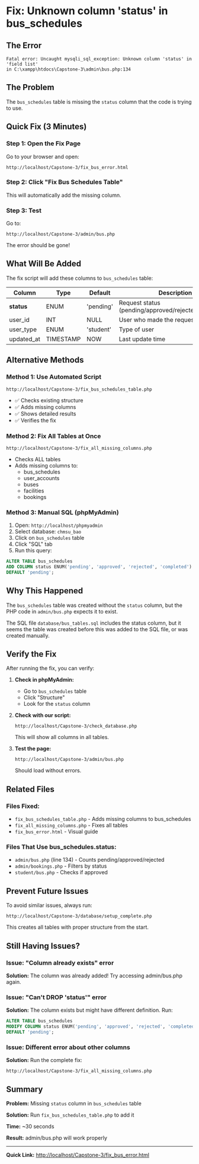 # Fix: Unknown column 'status' in bus_schedules

## The Error
```
Fatal error: Uncaught mysqli_sql_exception: Unknown column 'status' in 'field list' 
in C:\xampp\htdocs\Capstone-3\admin\bus.php:134
```

## The Problem
The `bus_schedules` table is missing the `status` column that the code is trying to use.

## Quick Fix (3 Minutes)

### Step 1: Open the Fix Page
Go to your browser and open:
```
http://localhost/Capstone-3/fix_bus_error.html
```

### Step 2: Click "Fix Bus Schedules Table"
This will automatically add the missing column.

### Step 3: Test
Go to:
```
http://localhost/Capstone-3/admin/bus.php
```
The error should be gone!

## What Will Be Added

The fix script will add these columns to `bus_schedules` table:

| Column | Type | Default | Description |
|--------|------|---------|-------------|
| **status** | ENUM | 'pending' | Request status (pending/approved/rejected/completed) |
| user_id | INT | NULL | User who made the request |
| user_type | ENUM | 'student' | Type of user |
| updated_at | TIMESTAMP | NOW | Last update time |

## Alternative Methods

### Method 1: Use Automated Script
```
http://localhost/Capstone-3/fix_bus_schedules_table.php
```
- ✅ Checks existing structure
- ✅ Adds missing columns
- ✅ Shows detailed results
- ✅ Verifies the fix

### Method 2: Fix All Tables at Once
```
http://localhost/Capstone-3/fix_all_missing_columns.php
```
- Checks ALL tables
- Adds missing columns to:
  - bus_schedules
  - user_accounts
  - buses
  - facilities
  - bookings

### Method 3: Manual SQL (phpMyAdmin)
1. Open: `http://localhost/phpmyadmin`
2. Select database: `chmsu_bao`
3. Click on `bus_schedules` table
4. Click "SQL" tab
5. Run this query:

```sql
ALTER TABLE bus_schedules 
ADD COLUMN status ENUM('pending', 'approved', 'rejected', 'completed') 
DEFAULT 'pending';
```

## Why This Happened

The `bus_schedules` table was created without the `status` column, but the PHP code in `admin/bus.php` expects it to exist.

The SQL file `database/bus_tables.sql` includes the status column, but it seems the table was created before this was added to the SQL file, or was created manually.

## Verify the Fix

After running the fix, you can verify:

1. **Check in phpMyAdmin:**
   - Go to `bus_schedules` table
   - Click "Structure"
   - Look for the `status` column

2. **Check with our script:**
   ```
   http://localhost/Capstone-3/check_database.php
   ```
   This will show all columns in all tables.

3. **Test the page:**
   ```
   http://localhost/Capstone-3/admin/bus.php
   ```
   Should load without errors.

## Related Files

### Files Fixed:
- `fix_bus_schedules_table.php` - Adds missing columns to bus_schedules
- `fix_all_missing_columns.php` - Fixes all tables
- `fix_bus_error.html` - Visual guide

### Files That Use bus_schedules.status:
- `admin/bus.php` (line 134) - Counts pending/approved/rejected
- `admin/bookings.php` - Filters by status
- `student/bus.php` - Checks if approved

## Prevent Future Issues

To avoid similar issues, always run:
```
http://localhost/Capstone-3/database/setup_complete.php
```

This creates all tables with proper structure from the start.

## Still Having Issues?

### Issue: "Column already exists" error
**Solution:** The column was already added! Try accessing admin/bus.php again.

### Issue: "Can't DROP 'status'" error
**Solution:** The column exists but might have different definition. Run:
```sql
ALTER TABLE bus_schedules 
MODIFY COLUMN status ENUM('pending', 'approved', 'rejected', 'completed') 
DEFAULT 'pending';
```

### Issue: Different error about other columns
**Solution:** Run the complete fix:
```
http://localhost/Capstone-3/fix_all_missing_columns.php
```

## Summary

**Problem:** Missing `status` column in `bus_schedules` table

**Solution:** Run `fix_bus_schedules_table.php` to add it

**Time:** ~30 seconds

**Result:** admin/bus.php will work properly

---

**Quick Link:** [http://localhost/Capstone-3/fix_bus_error.html](http://localhost/Capstone-3/fix_bus_error.html)





